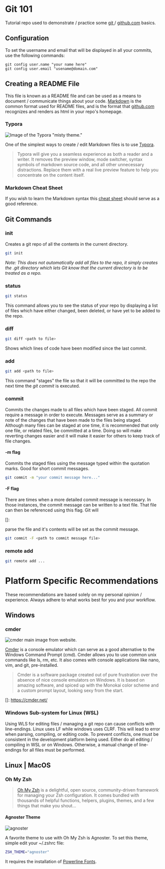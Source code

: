 # Git 101

Tutorial repo used to demonstrate / practice some [git ](https://git-scm.com/) / [github.com](https://github.com) basics.

## Configuration

To set the username and email that will be displayed in all your commits, use the following commands:

```33 bash
git config user.name "your name here"
git config user.email "usename@domain.com"
```

## Creating a README File

This file is known as a README file and can be used as a means to document / communicate things about your code. [Markdown](https://en.wikipedia.org/wiki/Markdown) is the common format used for README files, and is the format that [github.com](https://github.com) recognizes and renders as html in your repo's homepage.

### Typora

![Image of the Typora "misty theme."](https://theme.typora.io/media/thumbnails/misty-theme.png)

One of the simplest ways to create / edit Markdown files is to use [Typora](https://typora.io/).

> Typora will give you a seamless experience as both a reader and a 
> writer. It removes the preview window, mode switcher, syntax symbols of 
> markdown source code, and all other unnecessary distractions. Replace 
> them with a real live preview feature to help you concentrate on the 
> content itself.

### Markdown Cheat Sheet

If you wish to learn the Markdown syntax this [cheat sheet](https://github.com/adam-p/markdown-here/wiki/Markdown-Cheatsheet) should serve as a good reference.



## Git Commands

### init

Creates a git repo of all the contents in the current directory.

```bash
git init
```

*Note: This does not automatically add all files to the repo, it simply creates the .git directory which lets Git know that the current directory is to be treated as a repo.*

### status

```bash
git status
```

This command allows you to see the status of your repo by displaying a list of files which have either changed, been deleted, or have yet to be added to the repo.

### diff

```bash
git diff <path to file>
```

Shows which lines of code have been modified since the last commit.

### add

```bash 
git add <path to file>
```

This command "stages" the file so that it will be committed to the repo the next time the *git commit* is executed.

### commit

Commits the changes made to all files which have been staged. All commit require a message in order to execute. Messages serve as a summary or note of the changes that have been made to the files being staged. Although many files can be staged at one time, it is recommended that only one file, or related files, be committed at a time. Doing so will make reverting changes easier and it will make it easier for others to keep track of file changes.

#### -m flag

Commits the staged files using the message typed within the quotation marks. Good for short commit messages.

```bash
git commit -m "your commit message here..."
```

#### -F flag

There are times when a more detailed commit message is necessary. In those instances, the commit message can be written to a text file. That file can then be referenced using this flag. Git will 

[]: 

parse the file and it's contents will be set as the commit message.

```bash
git commit -F <path to commit message file>
```

### remote add

```bash
git remote add ...
```

# Platform Specific Recommendations

These recommendations are based solely on my personal opinion / experience. Always adhere to what works best for you and your workflow.

## Windows 

### cmder

![cmder main image from website.](https://cmder.net/img/main.png)

[Cmder](https://cmder.net/) is a console emulator which can serve as a good alternative to the Windows Command Prompt (cmd). Cmder allows you to use common unix commands like ls, rm, etc. It also comes with console applications like nano, vim, and git, pre-installed.

>Cmder is a software package created out of pure frustration over the absence of nice console emulators on Windows. It is based on amazing software, and spiced up with the Monokai color scheme and a custom prompt  layout, looking sexy from the start.                 

[]: https://cmder.net/

### Windows Sub-system for Linux (WSL)

Using WLS for editing files / managing a git repo can cause conflicts with line-endings. Linux uses LF while windows uses CLRF. This will lead to error when parsing, compiling, or editing code. To prevent conflicts, one must be consistent in the development platform being used. Either do all editing / compiling in WSL or on Windows. Otherwise, a manual change of line-endings for all files must be performed.



## Linux | MacOS

### Oh My Zsh

> [Oh My Zsh](https://github.com/robbyrussell/oh-my-zsh) is a delightful, open source, community-driven framework for 
> managing your Zsh configuration. It comes bundled with thousands of 
> helpful functions, helpers, plugins, themes, and a few things that make 
> you shout...

#### Agnoster Theme

![agnoster](https://cloud.githubusercontent.com/assets/2618447/6316862/70f58fb6-ba03-11e4-82c9-c083bf9a6574.png)

A favorite theme to use with Oh My Zsh is Agnoster. To set this theme, simple edit your ~/.zshrc file:

```bash
ZSH_THEME="agnoster"
```

It requires the installation of [Powerline Fonts](https://github.com/powerline/fonts).


